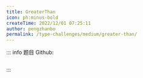 ```yaml
---
title: GreaterThan
icon: ph:minus-bold
createTime: 2022/12/01 07:25:11
author: pengzhanbo
permalink: /type-challenges/medium/greater-than/
---
```


::: info 题目
Github: []()

```ts

```

:::
